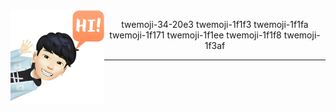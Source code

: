 <img align="left" src="https://raw.githubusercontent.com/4NUBlS/4NUBlS/master/assets/avatar_1.png" alt="4NUBlS" width="150" hight="150"/>
<div align="center">
    <p>twemoji-34-20e3 twemoji-1f1f3 twemoji-1f1fa twemoji-1f171 twemoji-1f1ee twemoji-1f1f8 twemoji-1f3af</p>
</div>

---